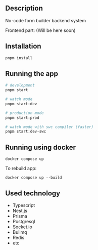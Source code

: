 ## Description

No-code form builder backend system

Frontend part: (Will be here soon)

## Installation

```bash
pnpm install
```

## Running the app

```bash
# development
pnpm start

# watch mode
pnpm start:dev

# production mode
pnpm start:prod

# watch mode with swc compiler (faster)
pnpm start:dev-swc
```

## Running using docker
```
docker compose up
```
To rebuild app:
```
docker compose up --build
```

## Used technology
- Typescript
- Nest.js
- Prisma
- Postgresql
- Socket.io
- Bullmq
- Redis
- etc